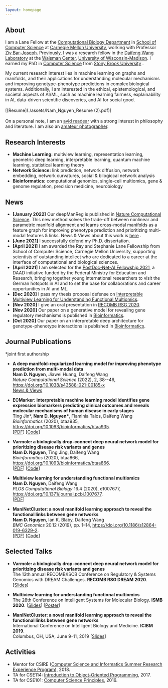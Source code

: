 ```yaml
---
layout: homepage
---
```

## About

I am a Lane Fellow at the [Computational Biology Department](https://cbd.cmu.edu/) in [School of Computer Science](https://www.cs.cmu.edu/) at [Carnegie Mellon University](https://www.cmu.edu/), working with Professor [Ziv Bar-Joseph](https://www.cs.cmu.edu/~zivbj/). Previously, I was a research fellow in the [Daifeng Wang Laboratory](https://daifengwanglab.org/) at the [Waisman Center](https://www.waisman.wisc.edu/), [University of Wisconsin-Madison](http://www.wisc.edu/). I earned my PhD in  [Computer Science](https://cs.stonybrook.edu/) from [Stony Brook University](https://stonybrook.edu/) .

My current research interest lies in machine learning on graphs and manifolds, and their applications for understanding molecular mechanisms and improving genotype-phenotype predictions in complex biological systems. Additionally, I am interested in the ethical, epistemological, and societal aspects of AI/ML, such as machine learning fairness, explainability in AI, data-driven scientific discoveries, and AI for social good.
<br><br>
[[Resume](./assets/Nam_Nguyen_Resume (2).pdf)]
<br><br>
On a personal note, I am an [avid readear](https://www.goodreads.com/user/show/19504526-tran-ki-nam) with a strong interest in philosophy and literature. I am also an [amateur photographer](https://500px.com/p/tkn?view=photos).

## Research Interests

- **Machine Learning:** multiview learning, representation learning, geometric deep learning, interpretable learning, quantum machine learning, statistical learning theory
- **Network Science:** link prediction, network diffusion, network embedding, network curvatures, social & bilogiccal network analysis
- **Bioinformatics:** computational genomics, single-cell multiomics, gene & genome regulation, precision medicine, neurobiology

## News

- **[January 2022]** Our deepManReg is published in  [Nature Computational Science](https://www.nature.com/articles/s43588-021-00185-x). This new method solves the trade-off between nonlinear and parametric manifold alignment and learns cross-modal manifolds as a feature graph for improving phenotype prediction and prioritizing multi-modal features & links. News & Views about this work is [here](https://doi.org/10.1038/s43588-021-00186-w) .
- **[June 2021]** I successfully defend my Ph.D. dissertation.
- **[April 2021]** I am awarded the Ray and Stephanie Lane Fellowship from School of Computer Science, Carnegie Mellon University, supporting scientists of outstanding intellect who are dedicated to a career at the interface of computational and biological sciences.
- **[April 2021]** I am selected for the [PostDoc-Net-AI Fellowship 2021](https://www.daad.de/en/the-daad/postdocnet/fellows/fellows/), a DAAD initiative funded by the Federal Ministry for Education and Research, bringing together young international researchers to visit the German hotspots in AI and to set the base for collaborations and career opportunities in AI and ML.
- **[Dec 2020]** I pass my thesis proposal defense on [Interpretable Multiview Learning for Understanding Functional Multiomics](./assets/proposal.pdf).
- **[Nov 2020]** I give an oral presentation in [RECOMB RSG 2020](https://www.iscb.org/recomb-regsysgen2020).
- **[Nov 2020]** Our paper on a generative model for revealing gene regulatory mechanisms is published in [Bioinformatics](https://academic.oup.com/bioinformatics).
- **[Oct 2020]** Our paper on an interpretable deep architecture for genotype-phenotype interactions is published in [Bioinformatics](https://academic.oup.com/bioinformatics).

## Journal Publications

\*joint first authorship
<br>

- **A deep manifold-regularized learning model for improving phenotype prediction from multi-modal data**
  <br>
  **Nam D. Nguyen**, Jiawei Huang, Daifeng Wang
  <br>
  *Nature Computational Science* (2022), 2, 38--46, https://doi.org/10.1038/s43588-021-00185-x
  <br>
  [News & Views](https://doi.org/10.1038/s43588-021-00186-w)

- **ECMarker: interpretable machine learning model identifies gene expression biomarkers predicting clinical outcomes and reveals molecular mechanisms of human disease in early stages**
  <br>
  Ting Jin\*, **Nam D. Nguyen\***, Flaminia Talos, Daifeng Wang
  <br>
  *Bioinformatics* (2020), btaa935, https://doi.org/10.1093/bioinformatics/btaa935.
  <br>
  [[PDF](./assets/btaa935.pdf)] [[Code](https://github.com/daifengwanglab/ECMarker)]

- **Varmole: a biologically drop-connect deep neural network model for prioritizing disease risk variants and genes**
  <br>
  **Nam D. Nguyen**, Ting Jing, Daifeng Wang
  <br>
  *Bioinformatics* (2020), btaa866, https://doi.org/10.1093/bioinformatics/btaa866.
  <br>
  [[PDF](./assets/btaa866.pdf)] [[Code](https://github.com/daifengwanglab/Varmole)]

- **Multiview learning for understanding functional multiomics**
  <br>
  **Nam D. Nguyen**, Daifeng Wang
  <br>
  *PLOS Computational Biology* 16.4 (2020), e1007677, https://doi.org/10.1371/journal.pcbi.1007677.
  <br>
  [[PDF](./assets/multiview.pdf)]
  
- **ManiNetCluster: a novel manifold learning approach to reveal the functional links between gene networks**
  <br>
  **Nam D. Nguyen**, Ian K. Blaby, Daifeng Wang
  <br>
  *BMC Genomics* 20.12 (2019), pp. 1–14, https://doi.org/10.1186/s12864-019-6329-2.
  <br>
  [[PDF](./assets/ManiNetCluster.pdf)] [[Code](https://github.com/namtk/ManiNetCluster)]


## Selected Talks

- **Varmole: a biologically drop-connect deep neural network model for prioritizing disease risk variants and genes**
  <br>
  The 13th annual RECOMB/ISCB Conference on Regulatory & Systems Genomics with DREAM Challenges. **RECOMB RSG DREAM 2020**.
 [[Slides](./assets/RSG2020.pdf)]

- **Multiview learning for understanding functional multiomics**
  <br>
  The 28th Conference on Intelligent Systems for Molecular Biology. **ISMB 2020**.
  [[Slides](https://f1000research.com/slides/9-911)] [[Poster](https://f1000research.com/posters/9-910)]

- **ManiNetCluster: a novel manifold learning approach to reveal the functional links between gene networks**
  <br>
  International Conference on Intelligent Biology and Medicine. **ICIBM 2019**.
  <br>
  Columbus, OH, USA, June 9-11, 2019 [[Slides](./assets/ICIBM2019.pdf)]

## Activities

- Mentor for CSIRE ([Computer Science and Informatics Summer Research Experience Program](https://bmi.stonybrookmedicine.edu/csire)), 2018.
- TA for CSE114: [Introduction to Object-Oriented Programming](https://www.cs.stonybrook.edu/students/Undergraduate-Studies/courses/CSE114), 2017.
- TA for CSE101: [Computer Science Principles](https://www.cs.stonybrook.edu/students/Undergraduate-Studies/courses/CSE101), 2016.
